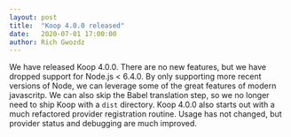 ```yaml
---
layout: post
title:  "Koop 4.0.0 released"
date:   2020-07-01 17:00:00
author: Rich Gwozdz
---
```


We have released Koop 4.0.0.  There are no new features, but we have dropped support for Node.js < 6.4.0. By only supporting more recent versions of Node, we can leverage some of the great features of modern javascritp. We can also skip the Babel translation step, so we no longer need to ship Koop with a `dist` directory. Koop 4.0.0 also starts out with a much refactored provider registration routine. Usage has not changed, but provider status and debugging are much improved.